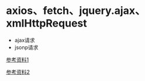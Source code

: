 # axios、fetch、jquery.ajax、xmlHttpRequest

* ajax请求
* jsonp请求

[参考资料1](https://segmentfault.com/a/1190000012836882)

[参考资料2](http://www.cnblogs.com/huilixieqi/p/6494380.html)